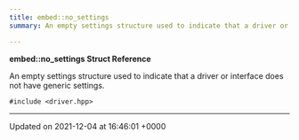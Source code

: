 ```yaml
---
title: embed::no_settings
summary: An empty settings structure used to indicate that a driver or interface does not have generic settings.  

---
```


**embed::no_settings Struct Reference**

An empty settings structure used to indicate that a driver or interface does not have generic settings. 


`#include <driver.hpp>`

-------------------------------

Updated on 2021-12-04 at 16:46:01 +0000